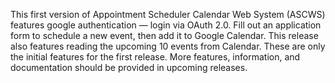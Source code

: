 This first version of Appointment Scheduler Calendar Web System (ASCWS) features google authentication — login via OAuth 2.0. Fill out an application form to schedule a new event, then add it to Google Calendar. This release also features reading the upcoming 10 events from Calendar. These are only the initial features for the first release. More features, information, and documentation should be provided in upcoming releases.

